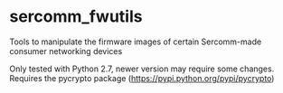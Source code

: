 # sercomm_fwutils
Tools to manipulate the firmware images of certain Sercomm-made consumer networking devices

Only tested with Python 2.7, newer version may require some changes.
Requires the pycrypto package (https://pypi.python.org/pypi/pycrypto)

